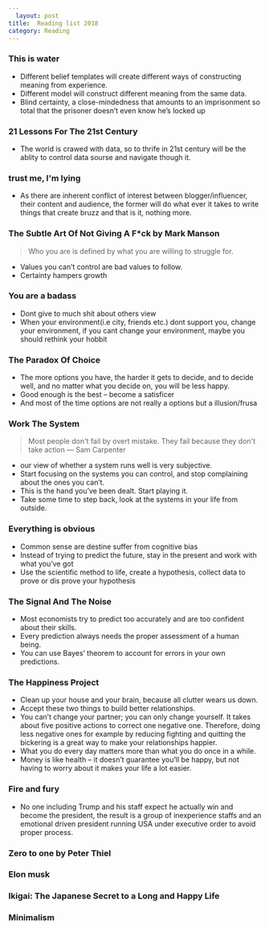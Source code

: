 ```yaml
---
  layout: post
title:  Reading list 2018
category: Reading
---
```

  
  ### This is water
  - Different belief templates will create different ways of constructing meaning from experience.
- Different model will construct different meaning from the same data.
- Blind certainty, a close-mindedness that amounts to an imprisonment so total that the prisoner doesn’t even know he’s locked up

### 21 Lessons For The 21st Century
- The world is crawed with data, so to thrife in 21st century will be the ablity to control data sourse and navigate though it.

### trust me, I'm lying
- As there are inherent conflict of interest between blogger/influencer, their content and audience, the former will do what ever it takes to write things that create bruzz and that is it, nothing more.

### The Subtle Art Of Not Giving A F*ck by Mark Manson
> Who you are is defined by what you are willing to struggle for.
- Values you can’t control are bad values to follow.
- Certainty hampers growth

### You are a badass
- Dont give to much shit about others view
- When your environment(i.e city, friends etc.) dont support you, change your environment, if you cant change your environment, maybe you should rethink your hobbit

### The Paradox Of Choice
- The more options you have, the harder it gets to decide, and to decide well, and no matter what you decide on, you will be less happy.
- Good enough is the best – become a satisficer
- And most of the time options are not really a options but a illusion/frusa

### Work The System
> Most people don't fail by overt mistake. They fail because they don't take action — Sam Carpenter
- our view of whether a system runs well is very subjective.
- Start focusing on the systems you can control, and stop complaining about the ones you can’t.
- This is the hand you’ve been dealt. Start playing it.
- Take some time to step back, look at the systems in your life from outside.

### Everything is obvious
- Common sense are destine suffer from cognitive bias
- Instead of trying to predict the future, stay in the present and work with what you’ve got
- Use the scientific method to life, create a hypothesis, collect data to prove or dis prove your hypothesis

### The Signal And The Noise
- Most economists try to predict too accurately and are too confident about their skills.
- Every prediction always needs the proper assessment of a human being.
- You can use Bayes’ theorem to account for errors in your own predictions.

### The Happiness Project
- Clean up your house and your brain, because all clutter wears us down.
- Accept these two things to build better relationships.
- You can’t change your partner; you can only change yourself. It takes about five positive actions to correct one negative one. Therefore, doing less negative ones for example by reducing fighting and quitting the bickering is a great way to make your relationships happier.
- What you do every day matters more than what you do once in a while.
- Money is like health – it doesn’t guarantee you’ll be happy, but not having to worry about it makes your life a lot easier.

### Fire and fury
- No one including Trump and his staff expect he actually win and become the president, the result is a group of inexperience staffs and an emotional driven president running USA under executive order to avoid proper process.

### Zero to one by Peter Thiel

### Elon musk

### Ikigai: The Japanese Secret to a Long and Happy Life

### Minimalism


